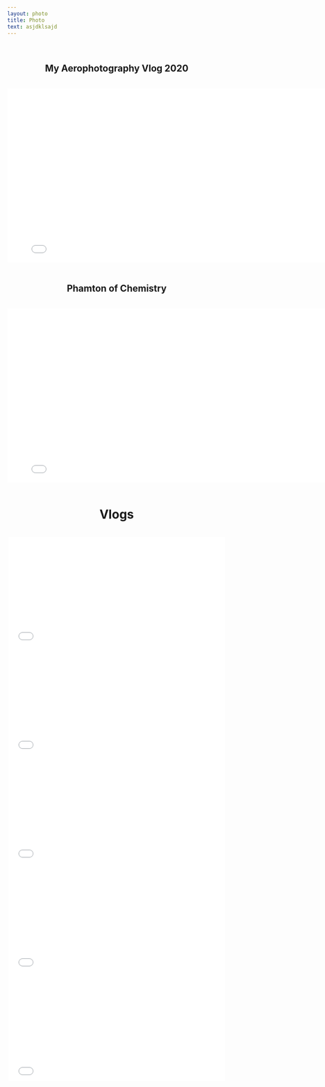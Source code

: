 ```yaml
---
layout: photo
title: Photo
text: asjdklsajd
---
```


<br/>
<center>
<h2>My Aerophotography Vlog 2020</h2>
</center>
<br/>
<center>
<iframe height="400" width="800" src="//player.bilibili.com/player.html?aid=330775095&bvid=BV1ZA411s7VC&cid=271379189&page=1" scrolling="no" border="0" frameborder="no" framespacing="0" allowfullscreen="true">
</iframe>
</center>
<br/>
<center>
<h2>
Phamton of Chemistry
</h2>
</center>
<br/>
<center>
<iframe height="400" width="800" src="//player.bilibili.com/player.html?aid=327640822&bvid=BV15A411h7NX&cid=174135224&page=1" scrolling="no" border="0" frameborder="no" framespacing="0" allowfullscreen="true">
</iframe>
</center>
<br/>
<center>
<h1>
Vlogs
</h1>
</center>
<br/>
<center>
<iframe height="250" width="500" src="//player.bilibili.com/player.html?aid=753926315&bvid=BV1Rk4y127FP&cid=217109810&page=1" scrolling="no" border="0" frameborder="no" framespacing="0" allowfullscreen="true"> </iframe>
<iframe height="250" width="500" src="//player.bilibili.com/player.html?aid=968693629&bvid=BV19p4y1U7cP&cid=206204229&page=1" scrolling="no" border="0" frameborder="no" framespacing="0" allowfullscreen="true"> </iframe>
<iframe height="250" width="500" src="//player.bilibili.com/player.html?aid=83804793&bvid=BV1JJ411E7fG&cid=143368795&page=1" scrolling="no" border="0" frameborder="no" framespacing="0" allowfullscreen="true"> </iframe>
<iframe height="250" width="500" src="//player.bilibili.com/player.html?aid=82323012&bvid=BV1vJ411V78V&cid=140851708&page=1" scrolling="no" border="0" frameborder="no" framespacing="0" allowfullscreen="true"> </iframe>
<iframe height="250" width="500" src="//player.bilibili.com/player.html?aid=70794552&bvid=BV1tE411o7di&cid=122657111&page=1" scrolling="no" border="0" frameborder="no" framespacing="0" allowfullscreen="true"> </iframe>
</center>
